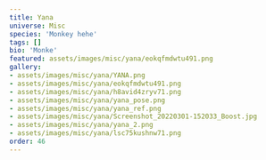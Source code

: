 ```yaml
---
title: Yana
universe: Misc
species: 'Monkey hehe'
tags: []
bio: 'Monke'
featured: assets/images/misc/yana/eokqfmdwtu491.png
gallery:
- assets/images/misc/yana/YANA.png
- assets/images/misc/yana/eokqfmdwtu491.png
- assets/images/misc/yana/h8avid4zryv71.png
- assets/images/misc/yana/yana_pose.png
- assets/images/misc/yana/yana_ref.png
- assets/images/misc/yana/Screenshot_20220301-152033_Boost.jpg
- assets/images/misc/yana/yana_2.png
- assets/images/misc/yana/lsc75kushnw71.png
order: 46
---
```

